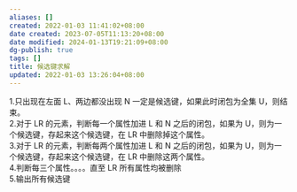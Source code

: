 ```yaml
---
aliases: []
created: 2022-01-03 11:41:02+08:00
date created: 2023-07-05T11:13:20+08:00
date modified: 2024-01-13T19:21:09+08:00
dg-publish: true
tags: []
title: 候选键求解
updated: 2022-01-03 13:26:04+08:00
---
```


1.只出现在左面 L、两边都没出现 N 一定是候选键，如果此时闭包为全集 U，则结束。  
2.对于 LR 的元素，判断每一个属性加进 L 和 N 之后的闭包，如果为 U，则为一个候选键，存起来这个候选键，在 LR 中删除掉这个属性。  
3.对于 LR 的元素，判断每两个属性加进 L 和 N 之后的闭包，如果为 U，则为一个候选键，存起来这个候选键，在 LR 中删除这两个属性。  
4.判断每三个属性。。。。直至 LR 所有属性均被删除  
5.输出所有候选键
